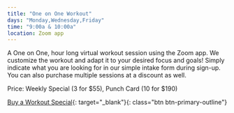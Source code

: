 ```yaml
---
title: "One on One Workout"
days: "Monday,Wednesday,Friday"
time: "9:00a & 10:00a"
location: Zoom app
---
```

A One on One, hour long virtual workout session using the Zoom app. We customize the workout and adapt it to your desired focus and goals! Simply indicate what you are looking for in our simple intake form during sign-up. You can also purchase multiple sessions at a discount as well. 

Price:
Weekly Special (3 for $55), Punch Card (10 for $190)

[Buy a Workout Special](https://app.acuityscheduling.com/catalog.php?owner=16546307&category=Virtual+Workout+Packages+%281+on+1%29){: target="_blank"}{: class="btn btn-primary-outline"}